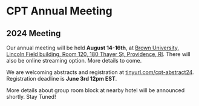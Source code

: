 # CPT Annual Meeting

## 2024 Meeting

Our annual meeting will be held **August 14-16th**, at [Brown University, Lincoln Field building, Room 120, 180 Thayer St, Providence, RI](https://maps.app.goo.gl/zkG3aWXNbXMopL7r9). There will also be online streaming option. More details to come. 

We are welcoming abstracts and registration at [tinyurl.com/cpt-abstract24](https://tinyurl.com/cpt-abstract24). Registration deadline is **June 3rd 12pm EST**. 

More details about group room block at nearby hotel will be announced shortly. Stay Tuned! 
